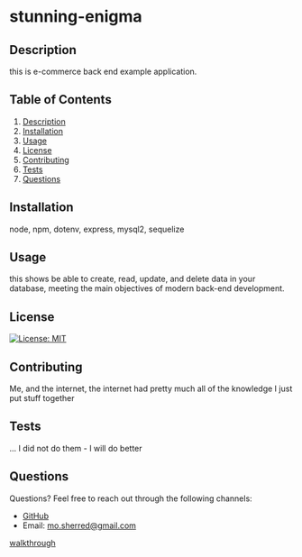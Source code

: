 
# stunning-enigma

## Description
this is e-commerce back end example application. 
        
## Table of Contents
1. [Description](#description)
2. [Installation](#installation)
3. [Usage](#usage)
4. [License](#license)
5. [Contributing](#contributing)
6. [Tests](#tests)
7. [Questions](#questions)
        
## Installation
node, npm, dotenv, express, mysql2, sequelize
        
## Usage
this shows be able to create, read, update, and delete data in your database, meeting the main objectives of modern back-end development.
        
## License
[![License: MIT](https://img.shields.io/badge/License-MIT-yellow.svg)](https://opensource.org/licenses/MIT)
        
## Contributing
Me, and the internet, the internet had pretty much all of the knowledge I just put stuff together
        
## Tests
... I did not do them - I will do better
        
## Questions
Questions? Feel free to reach out through the following channels:

- [GitHub](https://github.com/bootcamp-mo)
- Email: mo.sherred@gmail.com 



[walkthrough](https://github.com/bootcamp-Mo/stunning-enigma/assets/122568039/3a6f1ae5-5471-4f16-b612-25147f5b518f)

